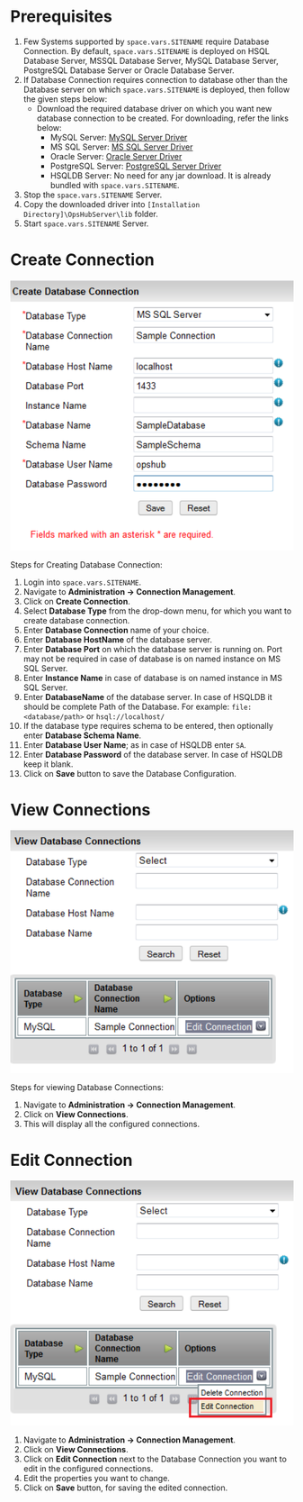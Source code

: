 # Prerequisites

1. Few Systems supported by <code class="expression">space.vars.SITENAME</code> require Database Connection. By default, <code class="expression">space.vars.SITENAME</code> is deployed on HSQL Database Server, MSSQL Database Server, MySQL Database Server, PostgreSQL Database Server or Oracle Database Server.
2. If Database Connection requires connection to database other than the Database server on which <code class="expression">space.vars.SITENAME</code> is deployed, then follow the given steps below:
   - Download the required database driver on which you want new database connection to be created. For downloading, refer the links below:
     - MySQL Server: [MySQL Server Driver](https://dev.mysql.com/downloads/connector/j/5.0.html)
     - MS SQL Server: [MS SQL Server Driver](http://www.microsoft.com/enus/download/details.aspx?displaylang=en&id=11774)
     - Oracle Server: [Oracle Server Driver](http://www.oracle.com/technetwork/database/enterprise-edition/jdbc-10201088211.html)
     - PostgreSQL Server: [PostgreSQL Server Driver](https://jdbc.postgresql.org/download/)
     - HSQLDB Server: No need for any jar download. It is already bundled with <code class="expression">space.vars.SITENAME</code>.
3. Stop the <code class="expression">space.vars.SITENAME</code> Server.
4. Copy the downloaded driver into `[Installation Directory]\OpsHubServer\lib` folder.
5. Start <code class="expression">space.vars.SITENAME</code> Server.

# Create Connection

<p style="text-align: center;">
  <img src="../../assets/Connection1.png" width="600">
</p>

Steps for Creating Database Connection:

1. Login into <code class="expression">space.vars.SITENAME</code>.
2. Navigate to **Administration -> Connection Management**.
3. Click on **Create Connection**.
4. Select **Database Type** from the drop-down menu, for which you want to create database connection.
5. Enter **Database Connection** name of your choice.
6. Enter **Database HostName** of the database server.
7. Enter **Database Port** on which the database server is running on. Port may not be required in case of database is on named instance on MS SQL Server.
8. Enter **Instance Name** in case of database is on named instance in MS SQL Server.
9. Enter **DatabaseName** of the database server. In case of HSQLDB it should be complete Path of the Database. For example: `file:<database/path>` or `hsql://localhost/`
10. If the database type requires schema to be entered, then optionally enter **Database Schema Name**.
11. Enter **Database User Name**; as in case of HSQLDB enter `SA`.
12. Enter **Database Password** of the database server. In case of HSQLDB keep it blank.
13. Click on **Save** button to save the Database Configuration.

# View Connections

<p style="text-align: center;">
  <img src="../../assets/Connection2.png" width="600">
</p>


Steps for viewing Database Connections:

1. Navigate to **Administration -> Connection Management**.
2. Click on **View Connections**.
3. This will display all the configured connections.

# Edit Connection

<p style="text-align: center;">
  <img src="../../assets/Connection3.png" width="600">
</p>


1. Navigate to **Administration -> Connection Management**.
2. Click on **View Connections**.
3. Click on **Edit Connection** next to the Database Connection you want to edit in the configured connections.
4. Edit the properties you want to change.
5. Click on **Save** button, for saving the edited connection.

